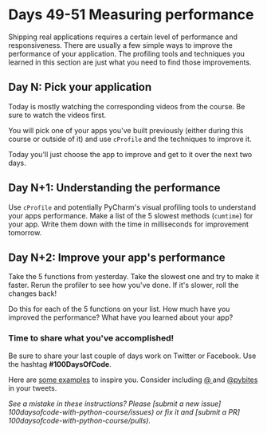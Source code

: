 # Days 49-51 Measuring performance

Shipping real applications requires a certain level of performance and responsiveness. There are usually a few simple ways to improve the performance of your application. The profiling tools and techniques you learned in this section are just what you need to find those improvements.

## Day N: Pick your application

Today is mostly watching the corresponding videos from the course. Be sure to watch the videos first. 

You will pick one of your apps you've built previously (either during this course or outside of it) and use `cProfile` and the techniques to improve it.

Today you'll just choose the app to improve and get to it over the next two days. 

## Day N+1: Understanding the performance

Use `cProfile` and potentially PyCharm's visual profiling tools to understand your apps performance. Make a list of the 5 slowest methods (`cumtime`) for your app. Write them down with the time in milliseconds for improvement tomorrow.

## Day N+2: Improve your app's performance

Take the 5 functions from yesterday. Take the slowest one and try to make it faster. Rerun the profiler to see how you've done. If it's slower, roll the changes back!

Do this for each of the 5 functions on your list. How much have you improved the performance? What have you learned about your app?

### Time to share what you've accomplished!

Be sure to share your last couple of days work on Twitter or Facebook. Use the hashtag **#100DaysOfCode**. 

Here are [some examples](https://twitter.com/search?q=%23100DaysOfCode) to inspire you. Consider including [@  ](https://twitter.com/  ) and [@pybites](https://twitter.com/pybites) in your tweets.

*See a mistake in these instructions? Please [submit a new issue] 100daysofcode-with-python-course/issues) or fix it and [submit a PR] 100daysofcode-with-python-course/pulls).*
